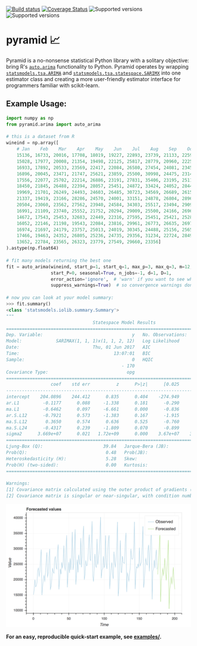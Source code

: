[![Build status](https://travis-ci.org/tgsmith61591/pyramid.svg?branch=master)](https://travis-ci.org/tgsmith61591/pyramid)
[![Coverage Status](https://coveralls.io/repos/github/tgsmith61591/pyramid/badge.svg?branch=master)](https://coveralls.io/github/tgsmith61591/pyramid?branch=master)
![Supported versions](https://img.shields.io/badge/python-2.7-blue.svg)
![Supported versions](https://img.shields.io/badge/python-3.5-blue.svg)

# pyramid :chart_with_upwards_trend:
Pyramid is a no-nonsense statistical Python library with a solitary objective: bring R's
[`auto.arima`](https://www.rdocumentation.org/packages/forecast/versions/7.3/topics/auto.arima)
functionality to Python. Pyramid operates by wrapping
[`statsmodels.tsa.ARIMA`](https://github.com/statsmodels/statsmodels/blob/master/statsmodels/tsa/arima_model.py) and
[`statsmodels.tsa.statespace.SARIMX`](https://github.com/statsmodels/statsmodels/blob/master/statsmodels/tsa/statespace/sarimax.py)
into one estimator class and creating a more user-friendly estimator interface for programmers familiar with scikit-learn.


## Example Usage:


```python
import numpy as np
from pyramid.arima import auto_arima

# this is a dataset from R
wineind = np.array([
    # Jan    Feb    Mar    Apr    May    Jun    Jul    Aug    Sep    Oct    Nov    Dec
    15136, 16733, 20016, 17708, 18019, 19227, 22893, 23739, 21133, 22591, 26786, 29740,
    15028, 17977, 20008, 21354, 19498, 22125, 25817, 28779, 20960, 22254, 27392, 29945,
    16933, 17892, 20533, 23569, 22417, 22084, 26580, 27454, 24081, 23451, 28991, 31386,
    16896, 20045, 23471, 21747, 25621, 23859, 25500, 30998, 24475, 23145, 29701, 34365,
    17556, 22077, 25702, 22214, 26886, 23191, 27831, 35406, 23195, 25110, 30009, 36242,
    18450, 21845, 26488, 22394, 28057, 25451, 24872, 33424, 24052, 28449, 33533, 37351,
    19969, 21701, 26249, 24493, 24603, 26485, 30723, 34569, 26689, 26157, 32064, 38870,
    21337, 19419, 23166, 28286, 24570, 24001, 33151, 24878, 26804, 28967, 33311, 40226,
    20504, 23060, 23562, 27562, 23940, 24584, 34303, 25517, 23494, 29095, 32903, 34379,
    16991, 21109, 23740, 25552, 21752, 20294, 29009, 25500, 24166, 26960, 31222, 38641,
    14672, 17543, 25453, 32683, 22449, 22316, 27595, 25451, 25421, 25288, 32568, 35110,
    16052, 22146, 21198, 19543, 22084, 23816, 29961, 26773, 26635, 26972, 30207, 38687,
    16974, 21697, 24179, 23757, 25013, 24019, 30345, 24488, 25156, 25650, 30923, 37240,
    17466, 19463, 24352, 26805, 25236, 24735, 29356, 31234, 22724, 28496, 32857, 37198,
    13652, 22784, 23565, 26323, 23779, 27549, 29660, 23356]
).astype(np.float64)

# fit many models returning the best one
fit = auto_arima(wineind, start_p=1, start_q=1, max_p=3, max_q=3, m=12,
                 start_P=0, seasonal=True, n_jobs=-1, d=1, D=1,
                 error_action='ignore',  # 'warn' if you want to see when a model cannot be fit
                 suppress_warnings=True)  # so convergence warnings don't fill your screen up

# now you can look at your model summary:
>>> fit.summary()
<class 'statsmodels.iolib.summary.Summary'>
"""
                                 Statespace Model Results
==========================================================================================
Dep. Variable:                                  y   No. Observations:                  170
Model:             SARIMAX(1, 1, 1)x(1, 1, 2, 12)   Log Likelihood               -1576.165
Date:                            Thu, 01 Jun 2017   AIC                           3166.330
Time:                                    13:07:01   BIC                           3188.280
Sample:                                         0   HQIC                          3175.237
                                            - 170
Covariance Type:                              opg
==============================================================================
                 coef    std err          z      P>|z|      [0.025      0.975]
------------------------------------------------------------------------------
intercept    204.0896    244.412      0.835      0.404    -274.949     683.128
ar.L1         -0.1177      0.088     -1.338      0.181      -0.290       0.055
ma.L1         -0.6462      0.097     -6.661      0.000      -0.836      -0.456
ar.S.L12      -0.7921      0.573     -1.383      0.167      -1.915       0.331
ma.S.L12       0.3650      0.574      0.636      0.525      -0.760       1.489
ma.S.L24      -0.4317      0.239     -1.809      0.070      -0.899       0.036
sigma2      3.669e+07      0.021   1.72e+09      0.000    3.67e+07    3.67e+07
===================================================================================
Ljung-Box (Q):                       39.84   Jarque-Bera (JB):               982.04
Prob(Q):                              0.48   Prob(JB):                         0.00
Heteroskedasticity (H):               5.28   Skew:                            -1.72
Prob(H) (two-sided):                  0.00   Kurtosis:                        14.76
===================================================================================

Warnings:
[1] Covariance matrix calculated using the outer product of gradients (complex-step).
[2] Covariance matrix is singular or near-singular, with condition number 2.84e+24. Standard errors may be unstable.
```


![Example image](examples/quick_start_output.png?raw=true)


__For an easy, reproducible quick-start example, see [examples/](examples/quick_start_example.ipynb).__
